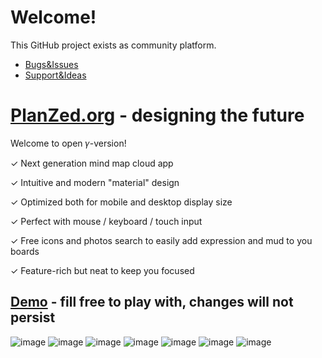 # Welcome!
This GitHub project exists as community platform.
- [Bugs&Issues](https://github.com/YuriGor/PlanZed.org/issues)
- [Support&Ideas](https://github.com/YuriGor/PlanZed.org/discussions)

# [PlanZed.org](https://planzed.org/) - designing the future

Welcome to open 𝛾-version!

✓ Next generation mind map cloud app

✓ Intuitive and modern "material" design

✓ Optimized both for mobile and desktop display size

✓ Perfect with mouse / keyboard / touch input

✓ Free icons and photos search to easily add expression and mud to you boards

✓ Feature-rich but neat to keep you focused

## [Demo](https://planzed.org/demo) - fill free to play with, changes will not persist

![image](https://user-images.githubusercontent.com/6861317/118562252-9e975180-b76c-11eb-9ada-e7042ebbac2c.png)
![image](https://user-images.githubusercontent.com/6861317/118562313-c090d400-b76c-11eb-876b-966bf6d75ce8.png)
![image](https://user-images.githubusercontent.com/6861317/118562644-63495280-b76d-11eb-8bb0-c8551db1d960.png)
![image](https://user-images.githubusercontent.com/6861317/118562711-85db6b80-b76d-11eb-95c5-071c946758ec.png)
![image](https://user-images.githubusercontent.com/6861317/118562381-e28a5680-b76c-11eb-8ad3-9c51aab042e1.png)
![image](https://user-images.githubusercontent.com/6861317/118562454-05b50600-b76d-11eb-9775-b0603fe790a9.png)
![image](https://user-images.githubusercontent.com/6861317/118562543-2d0bd300-b76d-11eb-8c5f-b1202a27efc1.png)
